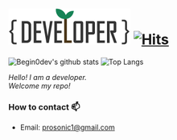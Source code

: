 # ![Alt text](./logo.svg)  [![Hits](https://hits.seeyoufarm.com/api/count/incr/badge.svg?url=https%3A%2F%2Fgithub.com%2Fbegin0dev%2Fhit-counter&count_bg=%2300D0FF&title_bg=%230071FF&title=hits&edge_flat=false)](https://hits.seeyoufarm.com)


![Begin0dev's github stats](https://github-readme-stats.vercel.app/api?username=begin0dev&show_icons=true&theme=tokyonight)
![Top Langs](https://github-readme-stats.vercel.app/api/top-langs/?username=begin0dev&theme=tokyonight&layout=compact)


<p>
  <em>
    Hello! I am a developer.<br/>
    Welcome my repo!<br/>
  </em>  
</p>


### How to contact 📫
 - Email: prosonic1@gmail.com